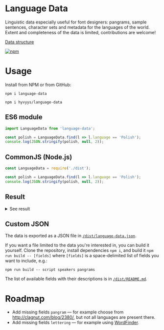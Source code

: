 # Language Data

Linguistic data especially useful for font designers: pangrams, sample sentences, character sets and metadata for the languages of the world. Extent and completeness of the data is limited, contributions are welcome!

[Data structure](https://github.com/hyvyys/language-data/blob/master/dist/README.md)

[![npm](https://img.shields.io/npm/v/language-data)](https://www.npmjs.com/package/language-data)

# Usage

Install from NPM or from GitHub:

`npm i language-data`

`npm i hyvyys/language-data`

## ES6 module

```javascript
import LanguageData from 'language-data';

const polish = LanguageData.find(l => l.language == 'Polish');
console.log(JSON.stringify(polish, null, 2));
```

## CommonJS (Node.js)

```javascript
const LanguageData = require('./dist');

const polish = LanguageData.find(l => l.language == 'Polish');
console.log(JSON.stringify(polish, null, 2));
```

## Result

<details><summary>See result</summary>

  ```
  {
    "language": "Polish",
    "region": "European",
    "speakers": 40000000,
    "pangrams": [
      "Koń i żółw grali w kości z piękną ćmą u źródła."
    ],
    "letterings": [
      "Aerofłot Bóbr Część Ćmić Dyndasz Ernest Farfocel Gringo Hochsztapler Irbis Jajko Krokus
       Lalka Łękotka Mąkami Nanizać Obrok Ósemka Poprzestań Quiz Rzeżączka Schniesz Świąt Tarty
       Uzurpator Victoria Warszawa Xero Yeti Złorzeczyć Źrebak Żółtko"
    ],
    "gotchas": [
      {
        "topic": "łł",
        "tags": [
          "metrics"
        ],
        "description": "The łł combination an sometimes produces a busy area. A spacing, kerning or ligature solution is possible should the problem arise.",
        "tests": [
          "Kołłątaj Piłka Ełk Półkole Półton PÓŁTON Radziwiłłów"
        ]
      }
    ],
    "specialCharacters": "Ą ą Ć ć Ę ę Ł ł Ń ń Ó ó Ś ś Ź ź Ż ż",
    "htmlTag": "pl",
    "opentypeTag": "PLK",
    "script": "Latn",
    "scriptName": "Latin",
    "sentences": [],
    "paragraphs": [],
    "smallcaps": [],
    "alphabet": "A a Ą ą B b C c Ć ć D d E e Ę ę F f G g H h I i J j K k L l Ł ł M m N n Ń ń O o Ó ó P p Q q R r S s Ś ś T t U u V v W w X x Y y Z z Ź ź Ż ż",
    "optionalCharacters": "",
    "optionalCharactersNote": ""
  }
  ```
</details>

## Custom JSON

The data is exported as a JSON file in [`/dist/language-data.json`](https://github.com/hyvyys/language-data/blob/master/dist/language-data.json).

If you want a file limited to the data you're interested in, you can build it yourself. Clone the repository, install dependencies `npm i`, and build it `npm run build -- [fields]` where `[fields]` is a space-delimited list of fields you want to include, e.g.:

```
npm run build -- script speakers pangrams
```

The list of available fields with their descriptions is in [`/dist/README.md`](https://github.com/hyvyys/language-data/blob/master/dist/README.md).

# Roadmap

  * Add missing fields `pangram` — for example choose from http://clagnut.com/blog/2380/, but not all languages are present there.
  * Add missing fields `lettering` — for example using [WordFinder](https://hyvyys.github.io/word-finder).